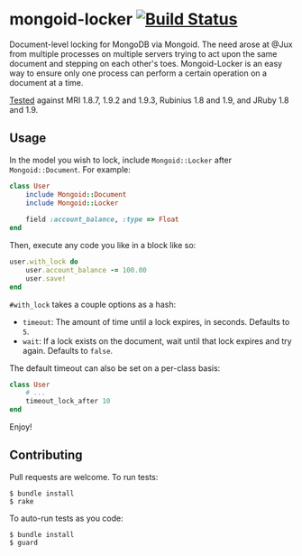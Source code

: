 # mongoid-locker [![Build Status](https://secure.travis-ci.org/afeld/mongoid-locker.png)](http://travis-ci.org/afeld/mongoid-locker)

Document-level locking for MongoDB via Mongoid.  The need arose at @Jux from multiple processes on multiple servers trying to act upon the same document and stepping on each other's toes.  Mongoid-Locker is an easy way to ensure only one process can perform a certain operation on a document at a time.

[Tested](http://travis-ci.org/afeld/mongoid-locker) against MRI 1.8.7, 1.9.2 and 1.9.3, Rubinius 1.8 and 1.9, and JRuby 1.8 and 1.9.

## Usage

In the model you wish to lock, include `Mongoid::Locker` after `Mongoid::Document`.  For example:

```ruby
class User
    include Mongoid::Document
    include Mongoid::Locker
    
    field :account_balance, :type => Float
end
```

Then, execute any code you like in a block like so:

```ruby
user.with_lock do
    user.account_balance -= 100.00
    user.save!
end
```

`#with_lock` takes a couple options as a hash:

* `timeout`: The amount of time until a lock expires, in seconds.  Defaults to `5`.
* `wait`: If a lock exists on the document, wait until that lock expires and try again.  Defaults to `false`.

The default timeout can also be set on a per-class basis:

```ruby
class User
    # ...
    timeout_lock_after 10
end
```

Enjoy!

## Contributing

Pull requests are welcome.  To run tests:

    $ bundle install
    $ rake

To auto-run tests as you code:

    $ bundle install
    $ guard
